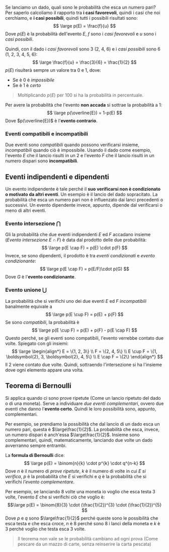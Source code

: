 Se lanciamo un dado, quali sono le probabilità che esca un numero pari?
Per saperlo calcoliamo il rapporto tra **i casi favorevoli**, quindi i casi che noi cerchiamo, e **i casi possibili**, quindi tutti i possibili risultati sono:
$$
\large
p(E) = \frac{f}{u}
$$
Dove $p(E)$ è la probabilità dell'evento $E$, $f$ sono i *casi favorevoli* e $u$ sono i *casi possibili*.

Quindi, con il dado i *casi favorevoli* sono 3 (2, 4, 6) e i *casi possibili* sono 6 (1, 2, 3, 4, 5, 6):
$$
\large
\frac{f}{u} =
\frac{3}{6} =
\frac{1}{2}
$$
$p(E)$ risulterà sempre un valore tra 0 e 1, dove:
- Se è 0 è *impossibile*
- Se è 1 è *certo*
  
> Moltiplicando $p(E)$ per 100 si ha la probabilità in percentuale.

Per avere la probabilità che l'evento **non accada** si sottrae la probabilità a $1$:
$$
\large
p(\overline{E}) = 1-p(E)
$$
Dove $p(\overline{E})$ è l'**evento contrario**.

### Eventi compatibili e incompatibili
Due eventi sono *compatibili* quando possono verificarsi insieme, *incompatibili* quando ciò è impossibile.
Usando il dado come esempio, l'evento $E$ che il lancio risulti in un 2 e l'evento $F$ che il lancio risulti in un numero dispari sono **incompatibili**.

## Eventi indipendenti e dipendenti
Un evento indipendente è tale perché il **suo verificarsi non è condizionato o motivato da altri eventi**.
Un esempio è il lancio del dado sopracitato. La probabilità che esca un numero pari non è influenzato dai lanci precedenti o successivi.
Un evento dipendente invece, appunto, dipende dal verificarsi o meno di altri eventi.

### Evento intersezione $\bigcap$
Gli la probabilità che due eventi indipendenti $E$ ed $F$ accadano insieme
(*Evento intersezione* $E \cap F$) è data dal prodotto delle due probabilità:
$$
\large
p(E \cap F) = p(E) \cdot p(F)
$$
Invece, se sono dipendenti, il prodotto è tra *eventi condizionati* e *evento condizionante*:
$$
\large
p(E \cap F) = p(E/F)\cdot p(G)
$$
Dove $G$ è l'**evento condizionante**.


### Evento unione $\bigcup$
La probabilità che si verifichi uno dei due eventi $E$ ed $F$ *incompatibili* banalmente equivale a
$$
\large
p(E \cup F) = p(E) + p(F)
$$
Se sono *compatibili*, la probabilità è
$$
\large
p(E \cup F) = p(E) + p(F) - p(E \cap F)
$$
Questo perché, se gli eventi sono compatibili, l'evento verrebbe contato due volte. Spiegato con gli insiemi:
$$
\large
\begin{align*}
E = \{1, 2, 3\}  \\
F = \{2, 4, 5\} \\
E \cup F = \{1, \boldsymbol{2}, 3, \boldsymbol{2}, 4, 5\} \\
E \cap F = \{2\}
\end{align*}
$$
Il $2$ viene contato due volte. Quindi, sottraendo l'intersezione si ha l'insieme dove ogni elemento appare una volta.

## Teorema di Bernoulli
Si applica quando ci sono prove ripetute (Come un lancio ripetuto del dado o di una moneta).
Serve a individuare *due eventi complementari*, ovvero due eventi che danno l'**evento certo**. Quindi le loro possibilità sono, appunto, complementari.

Per esempio, se prendiamo la possibilità che dal lancio di un dado esca un numero pari, questa è $\large\frac{1}{2}$. La probabilità che esca, invece, un numero dispari è anch'essa $\large\frac{1}{2}$. Insieme sono complementari, quindi, matematicamente, lanciando due volte un dado avverranno sempre entrambi.

La **formula di Bernoulli** dice:
$$
\large
p(E) = \binom{n}{k} \cdot p^{k} \cdot q^{n-k}
$$
Dove $n$ è il numero di *prove ripetute*, $k$ è il numero di volte in cui *$E$ si verifica*, $p$ è la probabilità che $E$ si verifichi e $q$ è la probabilità che si verifichi *l'evento complementare*.

Per esempio, se lanciando 8 volte una moneta io voglio che esca testa 3 volte, l'evento $E$ che si verifichi ciò che voglio è:
$$\large
p(E) = \binom{8}{3} \cdot (\frac{1}{2})^{3} \cdot (\frac{1}{2})^{5}
$$
Dove $p$ e $q$ sono $\large\frac{1}{2}$ perché queste sono le possibilità che esca testa e che esca croce, $n$ è 8 perché sono 8 i lanci della moneta e $k$ è 3 perché voglio che testa esca 3 volte.

> Il teorema non vale se le probabilità cambiano ad ogni prova (Come pescare da un mazzo di carte, senza reinserire la carta pescata)
